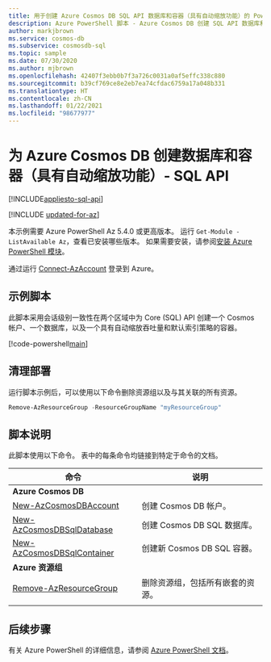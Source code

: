 ```yaml
---
title: 用于创建 Azure Cosmos DB SQL API 数据库和容器（具有自动缩放功能）的 PowerShell 脚本
description: Azure PowerShell 脚本 - Azure Cosmos DB 创建 SQL API 数据库和容器（具有自动缩放功能）
author: markjbrown
ms.service: cosmos-db
ms.subservice: cosmosdb-sql
ms.topic: sample
ms.date: 07/30/2020
ms.author: mjbrown
ms.openlocfilehash: 42407f3ebb0b7f3a726c0031a0af5effc338c880
ms.sourcegitcommit: b39cf769ce8e2eb7ea74cfdac6759a17a048b331
ms.translationtype: HT
ms.contentlocale: zh-CN
ms.lasthandoff: 01/22/2021
ms.locfileid: "98677977"
---
```

# <a name="create-a-database-and-container-with-autoscale-for-azure-cosmos-db---sql-api"></a>为 Azure Cosmos DB 创建数据库和容器（具有自动缩放功能）- SQL API
[!INCLUDE[appliesto-sql-api](../../../includes/appliesto-sql-api.md)]

[!INCLUDE [updated-for-az](../../../../../includes/updated-for-az.md)]

本示例需要 Azure PowerShell Az 5.4.0 或更高版本。 运行 `Get-Module -ListAvailable Az`，查看已安装哪些版本。
如果需要安装，请参阅[安装 Azure PowerShell 模块](/powershell/azure/install-az-ps)。

通过运行 [Connect-AzAccount](/powershell/module/az.accounts/connect-azaccount) 登录到 Azure。

## <a name="sample-script"></a>示例脚本

此脚本采用会话级别一致性在两个区域中为 Core (SQL) API 创建一个 Cosmos 帐户、一个数据库，以及一个具有自动缩放吞吐量和默认索引策略的容器。

[!code-powershell[main](../../../../../powershell_scripts/cosmosdb/sql/ps-sql-autoscale.ps1 "Create an account, database, and container with autoscale for Core (SQL) API")]

## <a name="clean-up-deployment"></a>清理部署

运行脚本示例后，可以使用以下命令删除资源组以及与其关联的所有资源。

```powershell
Remove-AzResourceGroup -ResourceGroupName "myResourceGroup"
```

## <a name="script-explanation"></a>脚本说明

此脚本使用以下命令。 表中的每条命令均链接到特定于命令的文档。

| 命令 | 说明 |
|---|---|
|**Azure Cosmos DB**| |
| [New-AzCosmosDBAccount](/powershell/module/az.cosmosdb/new-azcosmosdbaccount) | 创建 Cosmos DB 帐户。 |
| [New-AzCosmosDBSqlDatabase](/powershell/module/az.cosmosdb/new-azcosmosdbsqldatabase) | 创建 Cosmos DB SQL 数据库。 |
| [New-AzCosmosDBSqlContainer](/powershell/module/az.cosmosdb/new-azcosmosdbsqlcontainer) | 创建新 Cosmos DB SQL 容器。 |
|**Azure 资源组**| |
| [Remove-AzResourceGroup](/powershell/module/az.resources/remove-azresourcegroup) | 删除资源组，包括所有嵌套的资源。 |
|||

## <a name="next-steps"></a>后续步骤

有关 Azure PowerShell 的详细信息，请参阅 [Azure PowerShell 文档](/powershell/)。
